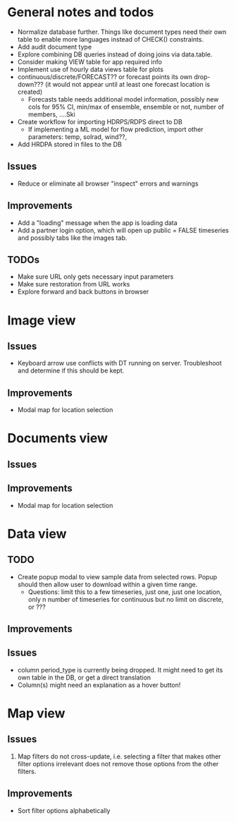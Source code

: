 # General notes and todos
- Normalize database further. Things like document types need their own table to enable more languages instead of CHECK() constraints.
- Add audit document type
- Explore combining DB queries instead of doing joins via data.table.
- Consider making VIEW table for app required info
- Implement use of hourly data views table for plots
- continuous/discrete/FORECAST?? or forecast points its own drop-down??? (it would not appear until at least one forecast location is created)
  - Forecasts table needs additional model information, possibly new cols for 95% CI, min/max of ensemble, ensemble or not, number of members, ....Ski
- Create workflow for importing HDRPS/RDPS direct to DB
  - If implementing a ML model for flow prediction, import other parameters: temp, solrad, wind??, 
- Add HRDPA stored in files to the DB


## Issues
- Reduce or eliminate all browser "inspect" errors and warnings
## Improvements
- Add a "loading" message when the app is loading data
- Add a partner login option, which will open up public = FALSE timeseries and possibly tabs like the images tab.
## TODOs
- Make sure URL only gets necessary input parameters
- Make sure restoration from URL works
- Explore forward and back buttons in browser

# Image view
## Issues
- Keyboard arrow use conflicts with DT running on server. Troubleshoot and determine if this should be kept.
## Improvements
- Modal map for location selection

# Documents view
## Issues
## Improvements
- Modal map for location selection

# Data view
## TODO
- Create popup modal to view sample data from selected rows. Popup should then allow user to download within a given time range.
  - Questions: limit this to a few timeseries, just one, just one location, only n number of timeseries for continuous but no limit on discrete, or ???
## Improvements
## Issues
- column period_type is currently being dropped. It might need to get its own table in the DB, or get a direct translation
- Column(s) might need an explanation as a hover button! 

# Map view
## Issues
1. Map filters do not cross-update, i.e. selecting a filter that makes other filter options irrelevant does not remove those options from the other filters.
## Improvements
- Sort filter options alphabetically
